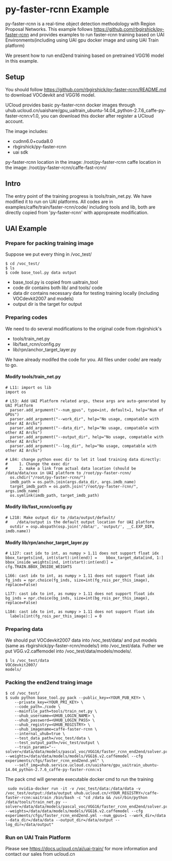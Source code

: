 # py-faster-rcnn Example
py-faster-rcnn is a real-time object detection methodology with Region Proposal Networks. This example follows https://github.com/rbgirshick/py-faster-rcnn and provides examples to run faster-rcnn training based on UAI Environments(including using UAI gpu docker image and using UAI Train platform)

We present how to run end2end training based on pretrained VGG16 model in this example.

## Setup
You should follow https://github.com/rbgirshick/py-faster-rcnn/README.md to download VOCdevkit and VGG16 model.

UCloud provides basic py-faster-rcnn docker images through uhub.ucloud.cn/uaishare/gpu\_uaitrain\_ubuntu-14.04\_python-2.7.6\_caffe-py-faster-rcnn:v1.0, you can download this docker after register a UCloud account.

The image includes:

  - cudnn6.0+cuda8.0
  - rbgirshick/py-faster-rcnn
  - uai sdk

py-faster-rcnn location in the image: /root/py-faster-rcnn
caffe location in the image: /root/py-faster-rcnn/caffe-fast-rcnn/

## Intro
The entry point of the training progress is tools/train_net.py. We have modified it to run on UAI platforms. All codes are in examples/caffe/train/faster-rcnn/code/ including tools and lib, both are directly copied from 'py-faster-rcnn' with appropreate modification.

## UAI Example
### Prepare for packing training image
Suppose we put every thing in /voc_test/

	$ cd /voc_test/
	$ ls
	$ code base_tool.py data output

  - base_tool.py is copied from uaitrain\_tool
  - code dir contains both lib/ and tools/ code
  - data dir contains necessary data for testing training locally (including VOCdevkit2007 and models)
  - output dir is the target for output

### Preparing codes
We need to do several modifications to the original code from rbgirshick's

  - tools/train\_net.py
  - lib/fast\_rcnn/config.py
  - lib/rpn/anchor\_target\_layer.py

We have already modifed the code for you. All files under code/ are ready to go.

#### Modify tools/train\_net.py
	# L11: import os lib	import os	# L53: Add UAI Platform related args, these args are auto-generated by UAI Platform      parser.add_argument("--num_gpus", type=int, default=1, help="Num of GPUs")       parser.add_argument("--work_dir", help="No usage, compatable with other AI Archs")       parser.add_argument("--data_dir", help="No usage, compatable with other AI Archs")               parser.add_argument("--output_dir", help="No usage, compatable with other AI Archs")        parser.add_argument("--log_dir", help="No usage, compatable with other AI Archs")  	# L84: change python exec dir to let it load training data directly:
	#     1. Change the exec dir
	#     2. make a link from actual data location (should be /data/data/xxx in UAI platform to /root/py-faster-rcnn/      os.chdir("/root/py-faster-rcnn/")      imdb_path = os.path.join(args.data_dir, args.imdb_name)                                                                                                        target_imdb_path = os.path.join("/root/py-faster-rcnn/", args.imdb_name)                                                                                       os.symlink(imdb_path, target_imdb_path)
      
#### Modify lib/fast\_rcnn/config.py
	# L218: Make output dir to /data/output/default/
	#    /data/output is the default output location for UAI platform      outdir = osp.abspath(osp.join('/data/', 'output/', __C.EXP_DIR, imdb.name))

#### Modify lib/rpn/anchor\_target\_layer.py
	# L127: cast idx to int, as numpy > 1.11 does not support float idx
	bbox_targets[ind, int(start):int(end)] = 	bbox_target_data[ind, 1:]	bbox_inside_weights[ind, int(start):int(end)] = cfg.TRAIN.BBOX_INSIDE_WEIGHTS	L166: cast idx to int, as numpy > 1.11 does not support float idx	fg_inds = npr.choice(fg_inds, size=int(fg_rois_per_this_image), replace=False)	L177: cast idx to int, as numpy > 1.11 does not support float idx	bg_inds = npr.choice(bg_inds, size=int(bg_rois_per_this_image), replace=False)	L184: cast idx to int, as numpy > 1.11 does not support float idx      labels[int(fg_rois_per_this_image):] = 0

### Preparing data
We should put VOCdevkit2007 data into /voc\_test/data/ and put models (same as rbgirshick/py-faster-rcnn/models/) into /voc\_test/data. Futher we put VGG.v2.caffemodel into /voc\_test/data/models/models/.

	$ ls /voc_test/data
	VOCdevkit2007/
	models/

### Packing the end2end traing image
	$ cd /voc_test/	$ sudo python base_tool.py pack --public_key=<YOUR_PUB_KEY> \		--private_key=<YOUR_PRI_KEY> \		--code_path=./code \		--mainfile_path=tools/train_net.py \		--uhub_username=<UHUB_LOGIN_NAME> \		--uhub_password=<UHUB_LOGIN_PASS> \		--uhub_registry=<UHUB_REGISTRY> \ 		--uhub_imagename=caffe-faster-rcnn \		--internal_uhub=true \		--test_data_path=/voc_test/data \		--test_output_path=/voc_test/output \		--train_params="--solver=/data/data/models/pascal_voc/VGG16/faster_rcnn_end2end/solver.prototxt --weights=/data/data/models/models/VGG16.v2.caffemodel --cfg experiments/cfgs/faster_rcnn_end2end.yml" \		--self_img=uhub.service.ucloud.cn/uaishare/gpu_uaitrain_ubuntu-14.04_python-2.7.6_caffe-py-faster-rcnn:v1
		
The pack cmd will generate executable docker cmd to run the training

	 sudo nvidia-docker run -it -v /voc_test/data:/data/data -v /voc_test/output:/data/output uhub.ucloud.cn/<YOUR_REGISTRY>/caffe-faster-rcnn:uaitrain /bin/bash -c "cd /data && /usr/bin/python /data/tools/train_net.py --solver=/data/data/models/pascal_voc/VGG16/faster_rcnn_end2end/solver.prototxt --weights=/data/data/models/models/VGG16.v2.caffemodel --cfg experiments/cfgs/faster_rcnn_end2end.yml --num_gpus=1 --work_dir=/data --data_dir=/data/data --output_dir=/data/output --log_dir=/data/output"
	 
### Run on UAI Train Platform
Please see https://docs.ucloud.cn/ai/uai-train/ for more information and contact our sales from ucloud.cn
